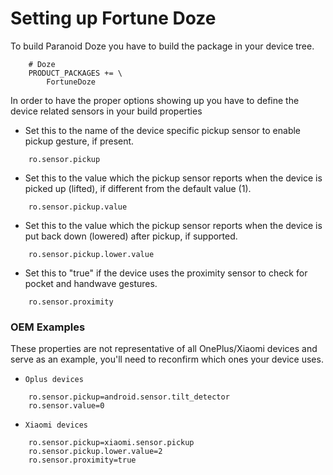 # Setting up Fortune Doze
To build Paranoid Doze you have to build the package in your device tree.
```
    # Doze
    PRODUCT_PACKAGES += \
        FortuneDoze
```
In order to have the proper options showing up you have to define the device related sensors in your build properties

- Set this to the name of the device specific pickup sensor to enable pickup gesture, if present.
```
    ro.sensor.pickup
```
- Set this to the value which the pickup sensor reports when the device is picked up (lifted), if different from the default value (1).
```
    ro.sensor.pickup.value
```
- Set this to the value which the pickup sensor reports when the device is put back down (lowered) after pickup, if supported.
```
    ro.sensor.pickup.lower.value
```
- Set this to "true" if the device uses the proximity sensor to check for pocket and handwave gestures.
```
    ro.sensor.proximity
```

### OEM Examples
These properties are not representative of all OnePlus/Xiaomi devices and serve as an example, you'll need to reconfirm which ones your device uses.
- `Oplus devices`
```
    ro.sensor.pickup=android.sensor.tilt_detector
    ro.sensor.value=0
```
- `Xiaomi devices`
```
    ro.sensor.pickup=xiaomi.sensor.pickup
    ro.sensor.pickup.lower.value=2
    ro.sensor.proximity=true
```

